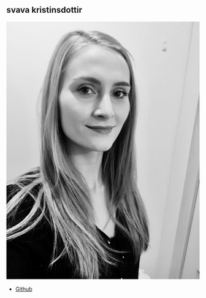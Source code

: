 svava kristinsdottir
------------

![](photos/svava-kristinsdottir.jpg)

* [Github](https://github.com/kristinsdottir)

